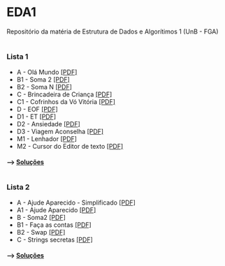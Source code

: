 # EDA1
Repositório da matéria de Estrutura de Dados e Algorítimos 1 (UnB - FGA)
#
### Lista 1
* A - Olá Mundo [[PDF]](https://moj.naquadah.com.br/contests/bcr-EDA1-2022_2-lista1-relembrando/olamundo.pdf)
* B1 - Soma 2 [[PDF]](https://moj.naquadah.com.br/contests/bcr-EDA1-2022_2-lista1-relembrando/soma2.pdf)
* B2 - Soma N [[PDF]](https://moj.naquadah.com.br/contests/bcr-EDA1-2022_2-lista1-relembrando/soma.pdf)
* C - Brincadeira de Criança [[PDF]](https://moj.naquadah.com.br/contests/bcr-EDA1-2022_2-lista1-relembrando/mdp-2005-brincadeira.pdf)
* C1 - Cofrinhos da Vó Vitória [[PDF]](http://br.spoj.com/problems/COFRE.pdf)
* D - EOF [[PDF]](https://moj.naquadah.com.br/contests/bcr-EDA1-2022_2-lista1-relembrando/eof.pdf)
* D1 - ET [[PDF]](https://moj.naquadah.com.br/contests/bcr-EDA1-2022_2-lista1-relembrando/printet.pdf)
* D2 - Ansiedade [[PDF]](https://moj.naquadah.com.br/contests/bcr-EDA1-2022_2-lista1-relembrando/ansiedade.pdf)
* D3 - Viagem Aconselha [[PDF]](https://moj.naquadah.com.br/contests/bcr-EDA1-2022_2-lista1-relembrando/viagemaconselha.pdf)
* M1 - Lenhador [[PDF]](https://moj.naquadah.com.br/contests/bcr-EDA1-2022_2-lista1-relembrando/lumberjack.pdf)
* M2 - Cursor do Editor de texto [[PDF]](https://moj.naquadah.com.br/contests/bcr-EDA1-2022_2-lista1-relembrando/cursor-miv-cima-baixo.pdf)

#### --> [Soluções](https://github.com/ananorberto/EDA1/tree/main/Lista%201)
#
### Lista 2

 * A - Ajude Aparecido - Simplificado [[PDF]](https://moj.naquadah.com.br/contests/bcr-EDA1-2022_2-lista2-ptr/ajude_simplificado.pdf)
 * A1 - Ajude Aparecido [[PDF]](https://moj.naquadah.com.br/contests/bcr-EDA1-2022_2-lista2-ptr/ajude.pdf)
 * B - Soma2 [[PDF]](https://moj.naquadah.com.br/contests/bcr-EDA1-2022_2-lista2-ptr/soma2_funcao.pdf)
 * B1 - Faça as contas [[PDF]](https://moj.naquadah.com.br/contests/bcr-EDA1-2022_2-lista2-ptr/faca-as-contas.pdf)
 * B2 - Swap [[PDF]](https://moj.naquadah.com.br/contests/bcr-EDA1-2022_2-lista2-ptr/swap.pdf)
 * C - Strings secretas [[PDF]](https://moj.naquadah.com.br/contests/bcr-EDA1-2022_2-lista2-ptr/str-secreta.pdf)
 
 #### --> [Soluções](https://github.com/ananorberto/EDA1/tree/main/ListaX)
 #
